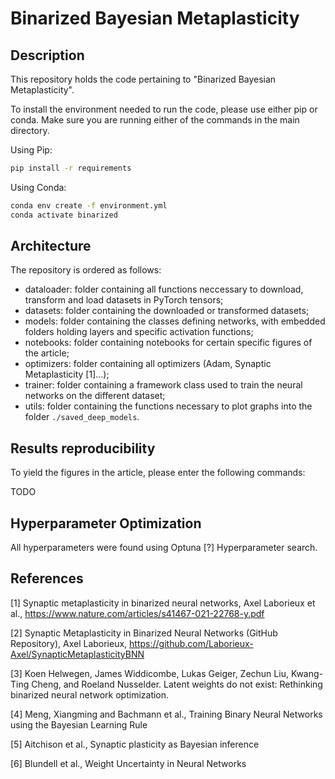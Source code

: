 # Binarized Bayesian Metaplasticity

## Description

This repository holds the code pertaining to "Binarized Bayesian Metaplasticity".

To install the environment needed to run the code, please use either pip or conda. Make sure you are running either of the commands in the main directory.

Using Pip:

```bash
pip install -r requirements
```

Using Conda:

```bash
conda env create -f environment.yml
conda activate binarized
```

## Architecture

The repository is ordered as follows:

- dataloader: folder containing all functions neccessary to download, transform and load datasets in PyTorch tensors;
- datasets: folder containing the downloaded or transformed datasets;
- models: folder containing the classes defining networks, with embedded folders holding layers and specific activation functions;
- notebooks: folder containing notebooks for certain specific figures of the article;
- optimizers: folder containing all optimizers (Adam, Synaptic Metaplasticity [1]...);
- trainer: folder containing a framework class used to train the neural networks on the different dataset;
- utils: folder containing the functions necessary to plot graphs into the folder `./saved_deep_models`.

## Results reproducibility

To yield the figures in the article, please enter the following commands:

TODO

## Hyperparameter Optimization

All hyperparameters were found using Optuna [?] Hyperparameter search.

## References

[1] Synaptic metaplasticity in binarized neural
networks, Axel Laborieux et al., https://www.nature.com/articles/s41467-021-22768-y.pdf

[2] Synaptic Metaplasticity in Binarized Neural Networks (GitHub Repository), Axel Laborieux, https://github.com/Laborieux-Axel/SynapticMetaplasticityBNN

[3] Koen Helwegen, James Widdicombe, Lukas Geiger, Zechun Liu, Kwang-Ting Cheng, and Roeland Nusselder.
Latent weights do not exist: Rethinking binarized neural network optimization.

[4] Meng, Xiangming and Bachmann et al., Training Binary Neural Networks using the Bayesian Learning Rule

[5] Aitchison et al., Synaptic plasticity as Bayesian inference

[6] Blundell et al., Weight Uncertainty in Neural Networks

